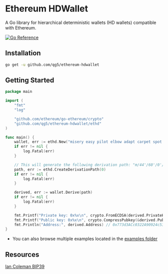 # Ethereum HDWallet
A Go library for hierarchical deterministic wallets (HD wallets) compatible with Ethereum.

[![Go Reference](https://pkg.go.dev/badge/github.com/qg5/ethereum-hdwallet.svg)](https://pkg.go.dev/github.com/qg5/ethereum-hdwallet)

## Installation

```bash
go get -u github.com/qg5/ethereum-hdwallet
```

## Getting Started

```go
package main

import (
	"fmt"
	"log"

	"github.com/ethereum/go-ethereum/crypto"
	"github.com/qg5/ethereum-hdwallet/ethd"
)

func main() {
	wallet, err := ethd.New("misery easy pilot elbow adapt carpet spot sword bless device tuition diet arm elite naive", "")
	if err != nil {
		log.Fatal(err)
	}

	// This will generate the following derivation path: "m/44'/60'/0'/0/1"
	path, err := ethd.CreateDerivationPath(0)
	if err != nil {
		log.Fatal(err)
	}

	derived, err := wallet.Derive(path)
	if err != nil {
		log.Fatal(err)
	}

	fmt.Printf("Private key: 0x%x\n", crypto.FromECDSA(derived.PrivateKey)) // 0xa1abf97524bf5ed4add70cde3a7d131eec08b9ab4f7cc1e746edce7f078132c5
	fmt.Printf("Public key: 0x%x\n", crypto.CompressPubkey(&derived.PublicKey)) // 0x02717c2f423ea93de87d1589dc4aeb760c30b368bd5e8b05fc40145f5ada78b2a2
	fmt.Println("Address:", derived.Address) // 0x773d3ACc0322A90924c53536a44eF38D50CfC9D1
}
```

- You can also browse multiple examples located in the [examples folder](https://github.com/qg5/ethereum-hdwallet/tree/main/examples)

## Resources

[Ian Coleman BIP39](https://iancoleman.io/bip39/)
